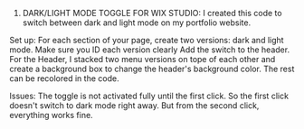 1. DARK/LIGHT MODE TOGGLE FOR WIX STUDIO: I created this code to switch between dark and light mode on my portfolio website.

Set up:
For each section of your page, create two versions: dark and light mode. Make sure you ID each version clearly
Add the switch to the header. For the Header, I stacked two menu versions on tope of each other and create a background box to change the header's background color. The rest can be recolored in the code. 

Issues:
The toggle is not activated fully until the first click. So the first click doesn't switch to dark mode right away. But from the second click, everything works fine.
